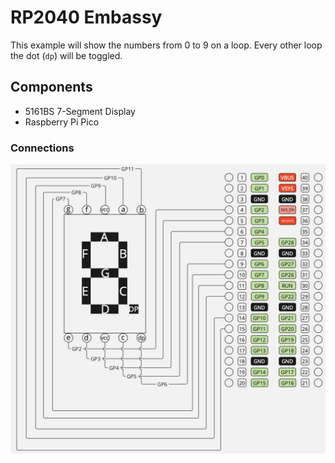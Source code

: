 # RP2040 Embassy

This example will show the numbers from 0 to 9 on a loop. Every other loop
the dot (`dp`) will be toggled.

## Components

- 5161BS 7-Segment Display
- Raspberry Pi Pico

### Connections

![connections](./resources/connection_drawing.jpg)
